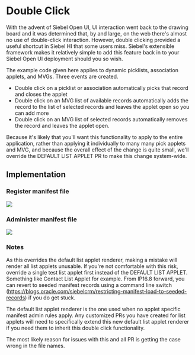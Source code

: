 # Double Click

With the advent of Siebel Open UI, UI interaction went back to the drawing board and it was determined that, by and large, on the web there's almost no use of double-click interaction. However, double clicking provided a useful shortcut in Siebel HI that some users miss. Siebel's extensible framework makes it relatively simple to add this feature back in to your Siebel Open UI deployment should you so wish.

The example code given here applies to dynamic picklists, association applets, and MVGs. Three events are created.

- Double click on a picklist or association automatically picks that record and closes the applet
- Double click on an MVG list of available records automatically adds the record to the list of selected records and leaves the applet open so you can add more
- Double click on an MVG list of selected records automatically removes the record and leaves the applet open.

Because it's likely that you'll want this functionality to apply to the entire application, rather than applying it individually to many many pick applets and MVG, and because the overall effect of the change is quite small, we'll override the DEFAULT LIST APPLET PR to make this change system-wide.

## Implementation

### Register manifest file

![](docimages/ManifestFiles.png)

### Administer manifest file

![](docimages/ManifestAdmin.png)

### Notes
As this overrides the default list applet renderer, making a mistake will render all list applets unusable. If you're not comfortable with this risk, override a single test list applet first instead of the DEFAULT LIST APPLET. Something like Contact List Applet for example. From IP16.8 forward, you can revert to seeded manifest records using a command line switch (https://blogs.oracle.com/siebelcrm/restricting-manifest-load-to-seeded-records) if you do get stuck.

The default list applet renderer is the one used when no applet specific manifest admin rules apply. Any customized PRs you have created for list applets will need to specifically extend this new default list applet renderer if you need them to inherit this double click functionality.

The most likely reason for issues with this and all PR is getting the case wrong in the file names. 